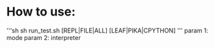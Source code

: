 # How to use:
'''sh
sh run_test.sh [REPL|FILE|ALL] [LEAF|PIKA|CPYTHON]
'''
param 1: mode
param 2: interpreter